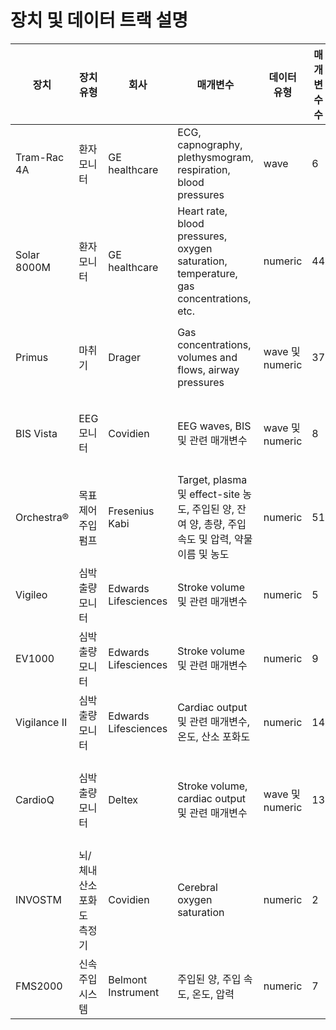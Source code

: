 # 장치 및 데이터 트랙 설명

| 장치                | 장치 유형             | 회사               | 매개변수                                              | 데이터 유형   | 매개변수 수 | 수집 간격 (초)              |
|---------------------|-----------------------|--------------------|-------------------------------------------------------|---------------|-------------|-----------------------------|
| Tram-Rac 4A         | 환자 모니터          | GE healthcare      | ECG, capnography, plethysmogram, respiration, blood pressures | wave         | 6           | 1/500                       |
| Solar 8000M         | 환자 모니터          | GE healthcare      | Heart rate, blood pressures, oxygen saturation, temperature, gas concentrations, etc. | numeric      | 44          | 2                           |
| Primus              | 마취기               | Drager             | Gas concentrations, volumes and flows, airway pressures | wave 및 numeric | 37         | 파형 데이터: 1/62.5, 숫자 데이터: 7 |
| BIS Vista           | EEG 모니터            | Covidien           | EEG waves, BIS 및 관련 매개변수                           | wave 및 numeric | 8          | EEG 파형: 1/128, 숫자 데이터: 1      |
| Orchestra®          | 목표 제어 주입 펌프   | Fresenius Kabi     | Target, plasma 및 effect-site 농도, 주입된 양, 잔여 양, 총량, 주입 속도 및 압력, 약물 이름 및 농도 | numeric      | 51          | 1                           |
| Vigileo             | 심박출량 모니터       | Edwards Lifesciences | Stroke volume 및 관련 매개변수                           | numeric      | 5           | 2                           |
| EV1000              | 심박출량 모니터       | Edwards Lifesciences | Stroke volume 및 관련 매개변수                           | numeric      | 9           | 2                           |
| Vigilance II        | 심박출량 모니터       | Edwards Lifesciences | Cardiac output 및 관련 매개변수, 온도, 산소 포화도        | numeric      | 14          | 2                           |
| CardioQ             | 심박출량 모니터       | Deltex             | Stroke volume, cardiac output 및 관련 매개변수            | wave 및 numeric | 13         | 흐름 및 동맥 압력 파형: 1/180, 숫자 데이터: 1 |
| INVOSTM             | 뇌/체내 산소포화도 측정기 | Covidien           | Cerebral oxygen saturation                               | numeric      | 2           | 5                           |
| FMS2000             | 신속 주입 시스템      | Belmont Instrument | 주입된 양, 주입 속도, 온도, 압력                          | numeric      | 7           | 주입된 2.875 mL마다           |